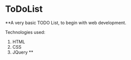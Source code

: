 # ToDoList

**A very basic TODO List, to begin with web development.

Technologies used:

1. HTML
2. CSS
3. JQuery 
**
